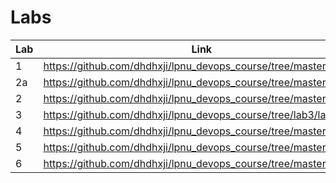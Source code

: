 # Labs
| Lab | Link                                                             |
| --- | ---------------------------------------------------------------- |
| 1   | https://github.com/dhdhxji/lpnu_devops_course/tree/master/lab_1  |
| 2a  | https://github.com/dhdhxji/lpnu_devops_course/tree/master/lab_2a |
| 2   | https://github.com/dhdhxji/lpnu_devops_course/tree/master/lab_2  |
| 3   | https://github.com/dhdhxji/lpnu_devops_course/tree/lab3/lab_3    |
| 4   | https://github.com/dhdhxji/lpnu_devops_course/tree/master/lab_4  |
| 5   | https://github.com/dhdhxji/lpnu_devops_course/tree/master/lab_5  |
| 6   | https://github.com/dhdhxji/lpnu_devops_course/tree/master/lab_6  |
